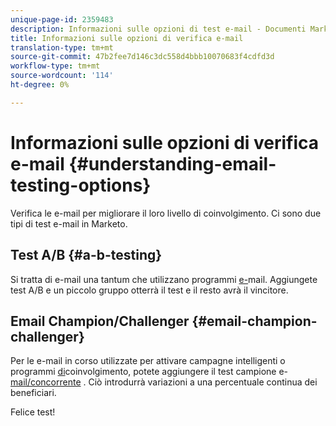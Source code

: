 ```yaml
---
unique-page-id: 2359483
description: Informazioni sulle opzioni di test e-mail - Documenti Marketo - Documentazione prodotto
title: Informazioni sulle opzioni di verifica e-mail
translation-type: tm+mt
source-git-commit: 47b2fee7d146c3dc558d4bbb10070683f4cdfd3d
workflow-type: tm+mt
source-wordcount: '114'
ht-degree: 0%

---
```



# Informazioni sulle opzioni di verifica e-mail {#understanding-email-testing-options}

Verifica le e-mail per migliorare il loro livello di coinvolgimento. Ci sono due tipi di test e-mail in Marketo.

## Test A/B {#a-b-testing}

Si tratta di e-mail una tantum che utilizzano programmi [e-](http://docs.marketo.com/display/docs/email+programs)mail. Aggiungete test [](add-an-a-b-test.md) A/B e un piccolo gruppo otterrà il test e il resto avrà il vincitore.

## Email Champion/Challenger {#email-champion-challenger}

Per le e-mail in corso utilizzate per attivare campagne intelligenti o programmi [di](http://docs.marketo.com/display/docs/drip+nurturing)coinvolgimento, potete aggiungere il test campione e- [mail/concorrente](http://docs.marketo.com/pages/viewpage.action?pageid=2359551) . Ciò introdurrà variazioni a una percentuale continua dei beneficiari.

Felice test!

